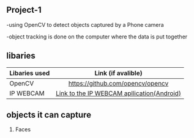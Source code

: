 ## Project-1 
 -using OpenCV to detect objects captured by a Phone camera 
 
  -object tracking is done on the computer where the data is put together  

  ## libaries 

   | Libaries used | Link (if avalible)        
   | ------------- |:-------------:| 
   | OpenCV        | https://github.com/opencv/opencv |
   | IP WEBCAM     | [Link to the IP WEBCAM apllication(Android)](https://play.google.com/store/apps/details?id=com.pas.webcam&hl=en_US)      |   

  ## objects it can capture 
  1. Faces
